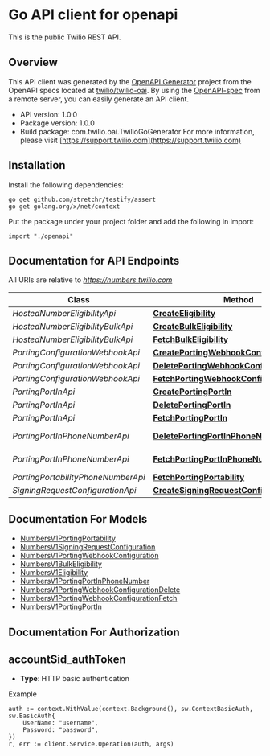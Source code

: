 # Go API client for openapi

This is the public Twilio REST API.

## Overview
This API client was generated by the [OpenAPI Generator](https://openapi-generator.tech) project from the OpenAPI specs located at [twilio/twilio-oai](https://github.com/twilio/twilio-oai/tree/main/spec).  By using the [OpenAPI-spec](https://www.openapis.org/) from a remote server, you can easily generate an API client.

- API version: 1.0.0
- Package version: 1.0.0
- Build package: com.twilio.oai.TwilioGoGenerator
For more information, please visit [https://support.twilio.com](https://support.twilio.com)

## Installation

Install the following dependencies:

```shell
go get github.com/stretchr/testify/assert
go get golang.org/x/net/context
```

Put the package under your project folder and add the following in import:

```golang
import "./openapi"
```

## Documentation for API Endpoints

All URIs are relative to *https://numbers.twilio.com*

Class | Method | HTTP request | Description
------------ | ------------- | ------------- | -------------
*HostedNumberEligibilityApi* | [**CreateEligibility**](docs/HostedNumberEligibilityApi.md#createeligibility) | **Post** /v1/HostedNumber/Eligibility | 
*HostedNumberEligibilityBulkApi* | [**CreateBulkEligibility**](docs/HostedNumberEligibilityBulkApi.md#createbulkeligibility) | **Post** /v1/HostedNumber/Eligibility/Bulk | 
*HostedNumberEligibilityBulkApi* | [**FetchBulkEligibility**](docs/HostedNumberEligibilityBulkApi.md#fetchbulkeligibility) | **Get** /v1/HostedNumber/Eligibility/Bulk/{RequestId} | 
*PortingConfigurationWebhookApi* | [**CreatePortingWebhookConfiguration**](docs/PortingConfigurationWebhookApi.md#createportingwebhookconfiguration) | **Post** /v1/Porting/Configuration/Webhook | 
*PortingConfigurationWebhookApi* | [**DeletePortingWebhookConfigurationDelete**](docs/PortingConfigurationWebhookApi.md#deleteportingwebhookconfigurationdelete) | **Delete** /v1/Porting/Configuration/Webhook/{WebhookType} | 
*PortingConfigurationWebhookApi* | [**FetchPortingWebhookConfigurationFetch**](docs/PortingConfigurationWebhookApi.md#fetchportingwebhookconfigurationfetch) | **Get** /v1/Porting/Configuration/Webhook | 
*PortingPortInApi* | [**CreatePortingPortIn**](docs/PortingPortInApi.md#createportingportin) | **Post** /v1/Porting/PortIn | 
*PortingPortInApi* | [**DeletePortingPortIn**](docs/PortingPortInApi.md#deleteportingportin) | **Delete** /v1/Porting/PortIn/{PortInRequestSid} | 
*PortingPortInApi* | [**FetchPortingPortIn**](docs/PortingPortInApi.md#fetchportingportin) | **Get** /v1/Porting/PortIn/{PortInRequestSid} | 
*PortingPortInPhoneNumberApi* | [**DeletePortingPortInPhoneNumber**](docs/PortingPortInPhoneNumberApi.md#deleteportingportinphonenumber) | **Delete** /v1/Porting/PortIn/{PortInRequestSid}/PhoneNumber/{PhoneNumberSid} | 
*PortingPortInPhoneNumberApi* | [**FetchPortingPortInPhoneNumber**](docs/PortingPortInPhoneNumberApi.md#fetchportingportinphonenumber) | **Get** /v1/Porting/PortIn/{PortInRequestSid}/PhoneNumber/{PhoneNumberSid} | 
*PortingPortabilityPhoneNumberApi* | [**FetchPortingPortability**](docs/PortingPortabilityPhoneNumberApi.md#fetchportingportability) | **Get** /v1/Porting/Portability/PhoneNumber/{PhoneNumber} | 
*SigningRequestConfigurationApi* | [**CreateSigningRequestConfiguration**](docs/SigningRequestConfigurationApi.md#createsigningrequestconfiguration) | **Post** /v1/SigningRequest/Configuration | 


## Documentation For Models

 - [NumbersV1PortingPortability](docs/NumbersV1PortingPortability.md)
 - [NumbersV1SigningRequestConfiguration](docs/NumbersV1SigningRequestConfiguration.md)
 - [NumbersV1PortingWebhookConfiguration](docs/NumbersV1PortingWebhookConfiguration.md)
 - [NumbersV1BulkEligibility](docs/NumbersV1BulkEligibility.md)
 - [NumbersV1Eligibility](docs/NumbersV1Eligibility.md)
 - [NumbersV1PortingPortInPhoneNumber](docs/NumbersV1PortingPortInPhoneNumber.md)
 - [NumbersV1PortingWebhookConfigurationDelete](docs/NumbersV1PortingWebhookConfigurationDelete.md)
 - [NumbersV1PortingWebhookConfigurationFetch](docs/NumbersV1PortingWebhookConfigurationFetch.md)
 - [NumbersV1PortingPortIn](docs/NumbersV1PortingPortIn.md)


## Documentation For Authorization



## accountSid_authToken

- **Type**: HTTP basic authentication

Example

```golang
auth := context.WithValue(context.Background(), sw.ContextBasicAuth, sw.BasicAuth{
    UserName: "username",
    Password: "password",
})
r, err := client.Service.Operation(auth, args)
```

